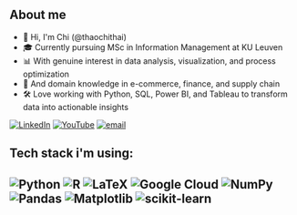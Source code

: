 ## About me
- 👋 Hi, I'm Chi (@thaochithai)
- 🎓 Currently pursuing MSc in Information Management at KU Leuven
- 📊 With genuine interest in data analysis, visualization, and process optimization
- 💼 And domain knowledge in e-commerce, finance, and supply chain
- 🛠️ Love working with Python, SQL, Power BI, and Tableau to transform data into actionable insights

[![LinkedIn](https://img.shields.io/badge/LinkedIn-%230077B5.svg?logo=linkedin&logoColor=white)](https://linkedin.com/in/thaochithai) [![YouTube](https://img.shields.io/badge/YouTube-%23FF0000.svg?logo=YouTube&logoColor=white)](https://youtube.com/@chiandbi) [![email](https://img.shields.io/badge/Email-D14836?logo=gmail&logoColor=white)](mailto:thaochi.thai.job@gmail.com) 

## Tech stack i'm using:
![Python](https://img.shields.io/badge/python-3670A0?style=for-the-badge&logo=python&logoColor=ffdd54) ![R](https://img.shields.io/badge/r-%23276DC3.svg?style=for-the-badge&logo=r&logoColor=white) ![LaTeX](https://img.shields.io/badge/latex-%23008080.svg?style=for-the-badge&logo=latex&logoColor=white) ![Google Cloud](https://img.shields.io/badge/GoogleCloud-%234285F4.svg?style=for-the-badge&logo=google-cloud&logoColor=white) ![NumPy](https://img.shields.io/badge/numpy-%23013243.svg?style=for-the-badge&logo=numpy&logoColor=white) ![Pandas](https://img.shields.io/badge/pandas-%23150458.svg?style=for-the-badge&logo=pandas&logoColor=white) ![Matplotlib](https://img.shields.io/badge/Matplotlib-%23ffffff.svg?style=for-the-badge&logo=Matplotlib&logoColor=black) ![scikit-learn](https://img.shields.io/badge/scikit--learn-%23F7931E.svg?style=for-the-badge&logo=scikit-learn&logoColor=white)
---
